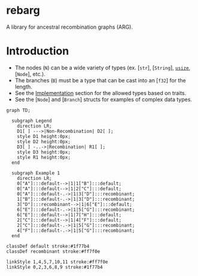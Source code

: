 # rebarg

A library for ancestral recombination graphs (ARG).

# Introduction

- The nodes (`N`) can be a wide variety of types (ex. [`str`], [`String`], [`usize`](core::primitive::str), [`Node`], etc.).
- The branches (`B`) must be a type that can be cast into an [`f32`] for the length.
- See the [Implementation](#impl-Phylogeny<N,+B>) section for the allowed types based on traits.
- See the [`Node`] and [`Branch`] structs for examples of complex data types.

```mermaid
graph TD;

  subgraph Legend
    direction LR;
    D1[ ] --->|Non-Recombination| D2[ ];
    style D1 height:0px;
    style D2 height:0px;
    D3[ ] -..->|Recombination| R1[ ];
    style D3 height:0px;
    style R1 height:0px;
  end

  subgraph Example 1
    direction LR;
    0["A"]:::default-->|1|1["B"]:::default;
    0["A"]:::default-->|1|2["C"]:::default;
    0["A"]:::default-.->|1|3["D"]:::recombinant;
    1["B"]:::default-.->|1|3["D"]:::recombinant;
    3["D"]:::recombinant-->|1|6["E"]:::default;
    6["E"]:::default-.->|1|5["G"]:::recombinant;
    6["E"]:::default-->|1|7["H"]:::default;
    2["C"]:::default-->|1|4["F"]:::default;
    2["C"]:::default-.->|1|5["G"]:::recombinant;
    4["F"]:::default-.->|1|5["G"]:::recombinant;
  end

classDef default stroke:#1f77b4
classDef recombinant stroke:#ff7f0e

linkStyle 1,4,5,7,10,11 stroke:#ff7f0e
linkStyle 0,2,3,6,8,9 stroke:#1f77b4
```